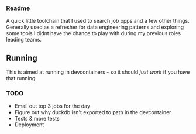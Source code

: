 ### Readme
A quick little toolchain that I used to search job opps and a few other things. Generally used as a refresher for data engineering patterns and exploring some tools I didnt have the chance to play with during my previous roles leading teams. 

## Running
This is aimed at running in devcontainers - so it should _just work_ if you have that running. 


### TODO
- Email out top 3 jobs for the day
- Figure out why duckdb isn't exported to path in the devcontainer
- Tests & more tests
- Deployment
